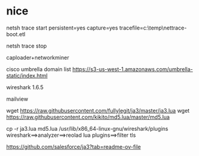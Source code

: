 # nice

netsh trace start persistent=yes capture=yes tracefile=c:\temp\nettrace-boot.etl

netsh trace stop

caploader+networkminer

cisco umbrella domain list
https://s3-us-west-1.amazonaws.com/umbrella-static/index.html

wireshark 1.6.5

mailview

wget https://raw.githubusercontent.com/fullylegit/ja3/master/ja3.lua
wget https://raw.githubusercontent.com/kikito/md5.lua/master/md5.lua

cp -r ja3.lua md5.lua /usr/lib/x86_64-linux-gnu/wireshark/plugins
wireshark==>analyzer==>reolad lua plugins==>filter tls
    
https://github.com/salesforce/ja3?tab=readme-ov-file
